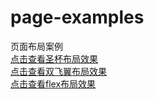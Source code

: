 # page-examples  
页面布局案例  
[点击查看圣杯布局效果](https://java6688.github.io/page-examples/holy-grail.html)  
[点击查看双飞翼布局效果](https://java6688.github.io/page-examples/double-wings.html)  
[点击查看flex布局效果](https://java6688.github.io/page-examples/flex.html)  
